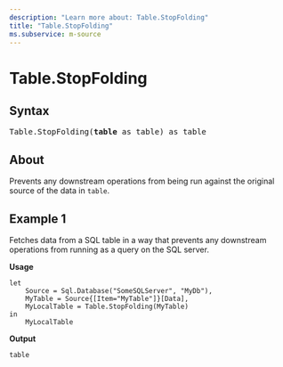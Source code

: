```yaml
---
description: "Learn more about: Table.StopFolding"
title: "Table.StopFolding"
ms.subservice: m-source
---
```

# Table.StopFolding

## Syntax

<pre>
Table.StopFolding(<b>table</b> as table) as table
</pre>

## About

Prevents any downstream operations from being run against the original source of the data in `table`.

## Example 1

Fetches data from a SQL table in a way that prevents any downstream operations from running as a query on the SQL server.

**Usage**

```powerquery-m
let
    Source = Sql.Database("SomeSQLServer", "MyDb"),
    MyTable = Source{[Item="MyTable"]}[Data],
    MyLocalTable = Table.StopFolding(MyTable)
in
    MyLocalTable
```

**Output**

`table`
